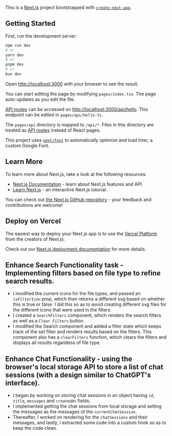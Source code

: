 This is a [Next.js](https://nextjs.org/) project bootstrapped with [`create-next-app`](https://github.com/vercel/next.js/tree/canary/packages/create-next-app).

## Getting Started

First, run the development server:

```bash
npm run dev
# or
yarn dev
# or
pnpm dev
# or
bun dev
```

Open [http://localhost:3000](http://localhost:3000) with your browser to see the result.

You can start editing the page by modifying `pages/index.tsx`. The page auto-updates as you edit the file.

[API routes](https://nextjs.org/docs/api-routes/introduction) can be accessed on [http://localhost:3000/api/hello](http://localhost:3000/api/hello). This endpoint can be edited in `pages/api/hello.ts`.

The `pages/api` directory is mapped to `/api/*`. Files in this directory are treated as [API routes](https://nextjs.org/docs/api-routes/introduction) instead of React pages.

This project uses [`next/font`](https://nextjs.org/docs/basic-features/font-optimization) to automatically optimize and load Inter, a custom Google Font.

## Learn More

To learn more about Next.js, take a look at the following resources:

- [Next.js Documentation](https://nextjs.org/docs) - learn about Next.js features and API.
- [Learn Next.js](https://nextjs.org/learn) - an interactive Next.js tutorial.

You can check out [the Next.js GitHub repository](https://github.com/vercel/next.js/) - your feedback and contributions are welcome!

## Deploy on Vercel

The easiest way to deploy your Next.js app is to use the [Vercel Platform](https://vercel.com/new?utm_medium=default-template&filter=next.js&utm_source=create-next-app&utm_campaign=create-next-app-readme) from the creators of Next.js.

Check out our [Next.js deployment documentation](https://nextjs.org/docs/deployment) for more details.

## Enhance Search Functionality task - Implementing filters based on file type to refine search results. 
- I modified the current icons for the file types, and passed an `isFilterIcon` prop, which then returns a different svg based on whether this is true or false. I did this so as to avoid creating different svg files for the different icons that were used in the filters.
- I created a `SearchFilters` component, which renders the search filters as well as a `Clear Filters` button. 
- I modified the Search component and added a filter state which keeps track of the set filter and renders results based on the filters. This component also has a `clearFilters` function, which clears the filters and displays all results regardless of file type.

## Enhance Chat Functionality - using the browser's local storage API to store a list of chat sessions (with a design similar to ChatGPT's interface). 
- I began by working on storing chat sessions in an object having  `id`, `title`, `messages` and `createdAt` fields.
- I implemented getting the chat sessions from local storage and setting the messages as the messages of the `currentChatSession`.
- Thereafter, I worked on rendering for the `chatSessions` and their messages, and lastly, I extracted some code into a custom hook so as to keep the code clean. 

